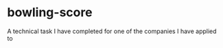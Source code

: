 bowling-score
=============

A technical task I have completed for one of the companies I have applied to
